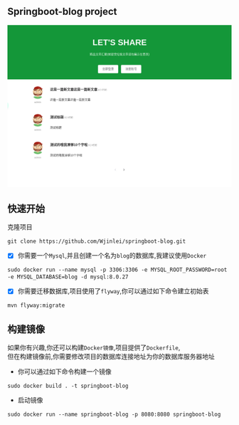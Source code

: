 ## Springboot-blog project

![index](./index.png)

## 快速开始

克隆项目

```shell
git clone https://github.com/Wjinlei/springboot-blog.git
```

- [x] 你需要一个`Mysql`,并且创建一个名为`blog`的数据库,我建议使用`Docker`

```shell
sudo docker run --name mysql -p 3306:3306 -e MYSQL_ROOT_PASSWORD=root -e MYSQL_DATABASE=blog -d mysql:8.0.27
```

- [x] 你需要迁移数据库,项目使用了`flyway`,你可以通过如下命令建立初始表

```shell
mvn flyway:migrate
```

## 构建镜像

如果你有兴趣,你还可以构建`Docker镜像`,项目提供了`Dockerfile`,  
但在构建镜像前,你需要修改项目的数据库连接地址为你的数据库服务器地址

- 你可以通过如下命令构建一个镜像

```shell
sudo docker build . -t springboot-blog
```

- 启动镜像

```shell
sudo docker run --name springboot-blog -p 8080:8080 springboot-blog
```